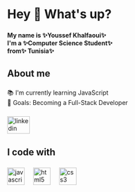 <h1 align="left">Hey 👋 What's up?</h1>

###

<h4 align="left">My name is ✨Youssef Khalfaoui✨  <br>I'm a ✨Computer Science Student✨ <br>from✨ Tunisia✨</h4>

###

<h2 align="left">About me</h2>

###

<p align="left">📚 I'm currently learning JavaScript  <br>🎯 Goals: Becoming a Full-Stack Developer</p>

###

<div align="left">
  <a href="www.linkedin.com/in/youssef-khalfaoui-1ab40a325"><img src="https://raw.githubusercontent.com/maurodesouza/profile-readme-generator/master/src/assets/icons/social/linkedin/default.svg" width="52" height="40" alt="linkedin logo"  /></a>
</div>

###

<h2 align="left">I code with</h2>

###

<div align="left">
  <img src="https://cdn.jsdelivr.net/gh/devicons/devicon/icons/javascript/javascript-original.svg" height="40" alt="javascript logo"  />
  <img width="12" />
  <img src="https://cdn.jsdelivr.net/gh/devicons/devicon/icons/html5/html5-original.svg" height="40" alt="html5 logo"  />
  <img width="12" />
  <img src="https://cdn.jsdelivr.net/gh/devicons/devicon/icons/css3/css3-original.svg" height="40" alt="css3 logo"  />
</div>

###
